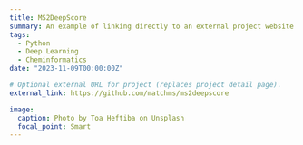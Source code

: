 ```yaml
---
title: MS2DeepScore
summary: An example of linking directly to an external project website using `external_link`.
tags:
  - Python
  - Deep Learning
  - Cheminformatics
date: "2023-11-09T00:00:00Z"

# Optional external URL for project (replaces project detail page).
external_link: https://github.com/matchms/ms2deepscore

image:
  caption: Photo by Toa Heftiba on Unsplash
  focal_point: Smart
---
```

